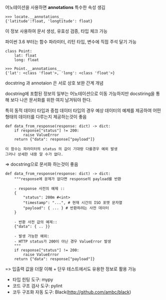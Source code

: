 어노테이션을 사용하면 __annotations__ 특수한 속성 생김

```
>>> locate.__annotations__
{'latitude':float, 'longtitude': float}
```

이 정보 사용하여 문서 생성, 유효성 검증, 타입 체크 가능

파이썬 3.6 부터는 함수 파라미터, 리턴 타입, 변수에 직접 주석 달기 가능

```
class Point:
    lat: float
    long: float

>>> Point.__annotations__
{'lat': <class 'float'>, 'long': <class 'float'>}
```

docstring 과 annotaion 은 서로 상호 보완 간계 개념

docstring에 포함된 정보의 일부는 어노테이션으로 이동 가능하지만 docstiring을 통해 보다 나은 문서화를 위한 여지 남겨둬야 한다.

특히 동적 데이터 타입과 중첩 데이터 타입의 경우 예상 데이터의 예제를 제공하여 어떤 형태의 데이터를 다루는지 제공하는것이 좋음

```
def data_from_response(response: dict) -> dict:
    if response["status"] != 200:
        raise ValueError
    return {"data": response["payload"]}

이 함수는 파라미터의 status 의 값이 기대랑 다를경우 예외 발생
그러나 상세한 내용 알 수가 없다.
```

=> docstring으로 문서화 하는것이 좋음

```
def data_from_response(response: dict) -> dict:
    """response에 문제가 없다면 response의 payload를 반환

    - response 사전의 예제 ::
    {
        "status": 200m #<int>
        "timestamp": "...", # 현재 시간의 ISO 포맷 문자열
        "payload": { ... } # 반환하려는 사전 데이터
    }

    - 반환 사전 값의 예제::
    {"data": { .. }}

    - 발생 가능한 예외:
    - HTTP status가 200이 아닌 경우 ValueError 발생
    """
    if response["status"] != 200:
        raise ValueError
    return {"data": response["payload"]}
```

=> 입출력 값을 더잘 이해 + 단우 테스트에서도 유용한 정보로 활용 가능

- 타입 힌팅 도구: mypy
- 코드 구조 검사 도구: pylint
- 코두 구조화 자동 도구: Black(http://github.com/ambc/black)

